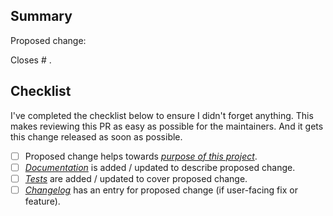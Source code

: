 ## Summary

Proposed change:

<!--
	Please replace this with a human-friendly description of your proposed change.
	* If you have multiple changes, try to split them into separate PRs.
	* If this change closes an issue, please write "Closes #{number}".
-->

Closes # .


## Checklist

I've completed the checklist below to ensure I didn't forget anything. This makes reviewing this PR as easy as possible for the maintainers. And it gets this change released as soon as possible.

* [ ] Proposed change helps towards [*purpose of this project*](https://github.com/geleto/cascada/blob/master/CONTRIBUTING.md#purpose).
* [ ] [*Documentation*](https://github.com/geleto/cascada/tree/master/docs/) is added / updated to describe proposed change.
* [ ] [*Tests*](https://github.com/geleto/cascada/tree/master/tests) are added / updated to cover proposed change.
* [ ] [*Changelog*](https://github.com/geleto/cascada/blob/master/CHANGELOG.md) has an entry for proposed change (if user-facing fix or feature).

<!-- Tick of items by replacing `[ ]` by `[x]` -->